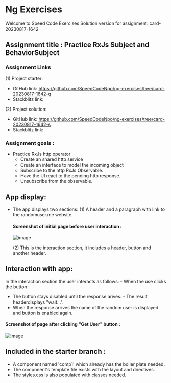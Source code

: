 # Ng Exercises

Welcome to Speed Code Exercises
Solution version for assignment: card-20230817-1642

## Assignment title : Practice RxJs Subject and BehaviorSubject

### Assignment Links

(1) Project starter:

- GitHub link: https://github.com/SpeedCodeNpo/ng-exercises/tree/card-20230817-1642-q
- Stackblitz link:

(2) Project solution:

- GitHub link: https://github.com/SpeedCodeNpo/ng-exercises/tree/card-20230817-1642-s
- Stackblitz link:

### Assignment goals :

- Practice RxJs http operator
  - Create an shared http service
  - Create an interface to model the incoming object
  - Subscribe to the http RxJs Observable.
  - Have the UI react to the pending http response.
  - Unsubscribe from the observable.

## App display:

- The app displays two sections:
  (1) A header and a paragraph with link to the randomuser.me website.

  #### Screenshot of initial page before user interaction :

  ![image](https://github.com/SpeedCodeNpo/ng-exercises/assets/132397719/8695af42-4a2d-412f-8e54-b3842446b72f)

  (2) This is the interaction section, it includes a header, button and another header.

## Interaction with app:

In the interaction section the user interacts as follows: - When the use clicks the button :

- The button stays disabled until the response arives. - The result headerdisplays "wait...".
- When the response arrives the name of the random user is displayed and button is enabled again.

#### Screenshot of page after clicking "Get User" button :

![image](https://github.com/SpeedCodeNpo/ng-exercises/assets/132397719/0af1b238-2681-484a-bf0a-47c7b82f644a)

## Included in the starter branch :

- A component named 'comp1' which already has the boiler plate needed.
- The component's template file exists with the layout and directives.
- The styles.css is also populated with classes needed.
